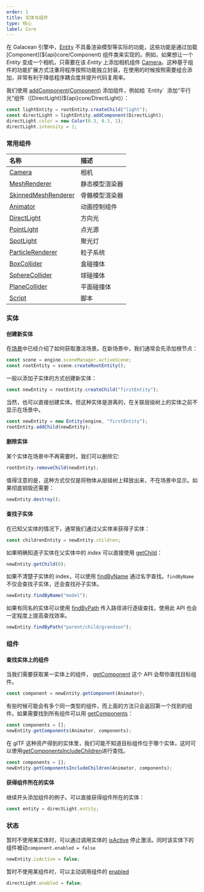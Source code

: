 ```yaml
---
order: 1
title: 实体与组件
type: 核心
label: Core
---
```


在 Galacean 引擎中，[Entity](${api}core/Entity) 不具备渲染模型等实际的功能，这些功能是通过加载 [Component](${api}core/Component) 组件类来实现的。例如，如果想让一个 _Entity_ 变成一个相机，只需要在该 _Entity_ 上添加相机组件 [Camera](${api}core/Camera)。这种基于组件的功能扩展方式注重将程序按照功能独立封装，在使用的时候按照需要组合添加，非常有利于降低程序耦合度并提升代码复用率。

我们使用 [addComponent(Component)](${api}core/Entity#addComponent) 添加组件，例如给 `Entity`  添加“平行光”组件（[DirectLight](${api}core/DirectLight)）：

```typescript
const lightEntity = rootEntity.createChild("light");
const directLight = lightEntity.addComponent(DirectLight);
directLight.color = new Color(0.3, 0.3, 1);
directLight.intensity = 1;
```

### 常用组件

| 名称                                                  | 描述           |
| :---------------------------------------------------- | :------------- |
| [Camera](${api}core/Camera)                           | 相机           |
| [MeshRenderer](${api}core/MeshRenderer)               | 静态模型渲染器 |
| [SkinnedMeshRenderer](${api}core/SkinnedMeshRenderer) | 骨骼模型渲染器 |
| [Animator](${api}core/Animator)                       | 动画控制组件   |
| [DirectLight](${api}core/DirectLight)                 | 方向光         |
| [PointLight](${api}core/PointLight)                   | 点光源         |
| [SpotLight](${api}core/SpotLight)                     | 聚光灯         |
| [ParticleRenderer](${api}core/ParticleRenderer)       | 粒子系统       |
| [BoxCollider](${api}core/BoxCollider)                 | 盒碰撞体       |
| [SphereCollider](${api}core/SphereCollider)           | 球碰撞体       |
| [PlaneCollider](${api}core/PlaneCollider)             | 平面碰撞体     |
| [Script](${api}core/Script)                           | 脚本           |

### 实体

#### 创建新实体

在[场景](${docs}script-cn)中已经介绍了如何获取激活场景。在新场景中，我们通常会先添加根节点：

```typescript
const scene = engine.sceneManager.activeScene;
const rootEntity = scene.createRootEntity();
```

一般以添加子实体的方式创建新实体：

```typescript
const newEntity = rootEntity.createChild("firstEntity");
```

当然，也可以直接创建实体。但这种实体是游离的，在关联层级树上的实体之前不显示在场景中。

```typescript
const newEntity = new Entity(engine, "firstEntity");
rootEntity.addChild(newEntity);
```

#### 删除实体

某个实体在场景中不再需要时，我们可以删除它:

```typescript
rootEntity.removeChild(newEntity);
```

值得注意的是，这种方式仅仅是将物体从层级树上释放出来，不在场景中显示。如果彻底销毁还需要：

```typescript
newEntity.destroy();
```

#### 查找子实体

在已知父实体的情况下，通常我们通过父实体来获得子实体：

```typescript
const childrenEntity = newEntity.children;
```

如果明确知道子实体在父实体中的 _index_ 可以直接使用 [getChild](${api}core/Entity#getChild)：

```typescript
newEntity.getChild(0);
```

如果不清楚子实体的 index，可以使用 [findByName](${api}core/Entity#findByName) 通过名字查找。`findByName` 不仅会查找子实体，还会查找孙子实体。

```typescript
newEntity.findByName("model");
```

如果有同名的实体可以使用 [findByPath](${api}core/Entity#findByPath) 传入路径进行逐级查找，使用此 API 也会一定程度上提高查找效率。

```typescript
newEntity.findByPath("parent/child/grandson");
```

### 组件

#### 查找实体上的组件

当我们需要获取某一实体上的组件， [getComponent](${api}core/Entity#getComponent) 这个 API 会帮你查找目标组件。

```typescript
const component = newEntity.getComponent(Animator);
```

有些时候可能会有多个同一类型的组件，而上面的方法只会返回第一个找到的组件。如果需要找到所有组件可以用 [getComponents](${api}core/Entity#getComponents)：

```typescript
const components = [];
newEntity.getComponents(Animator, components);
```

在 glTF 这种资产得到的实体里，我们可能不知道目标组件位于哪个实体，这时可以使用[getComponentsIncludeChildren](${api}core/Entity#getComponentsIncludeChildren)进行查找。

```typescript
const components = [];
newEntity.getComponentsIncludeChildren(Animator, components);
```

#### 获得组件所在的实体

继续开头添加组件的例子。可以直接获得组件所在的实体：

```typescript
const entity = directLight.entity;
```

### 状态

暂时不使用某实体时，可以通过调用实体的 [isActive](${api}core/Entity#isActive) 停止激活。同时该实体下的组件被动`component.enabled = false`

```typescript
newEntity.isActive = false;
```

暂时不使用某组件时，可以主动调用组件的 [enabled](${api}core/Component#enabled)

```typescript
directLight.enabled = false;
```